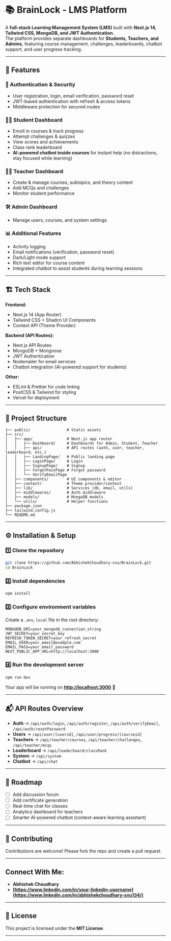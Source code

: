 # 📚 BrainLock - LMS Platform

A **full-stack Learning Management System (LMS)** built with **Next.js 14, Tailwind CSS, MongoDB, and JWT Authentication**.  
The platform provides separate dashboards for **Students, Teachers, and Admins**, featuring course management, challenges, leaderboards, chatbot support, and user progress tracking.

---

## 🚀 Features

### 🔑 Authentication & Security
* User registration, login, email verification, password reset  
* JWT-based authentication with refresh & access tokens  
* Middleware protection for secured routes  

### 👨‍🎓 Student Dashboard
* Enroll in courses & track progress  
* Attempt challenges & quizzes  
* View scores and achievements  
* Class rank leaderboard  
* **AI-powered chatbot inside courses** for instant help (no distractions, stay focused while learning)  

### 👩‍🏫 Teacher Dashboard
* Create & manage courses, subtopics, and theory content  
* Add MCQs and challenges  
* Monitor student performance  

### 🛠️ Admin Dashboard
* Manage users, courses, and system settings  

### 📊 Additional Features
* Activity logging  
* Email notifications (verification, password reset)  
* Dark/Light mode support  
* Rich text editor for course content  
* Integrated chatbot to assist students during learning sessions  

---

## 🏗️ Tech Stack

**Frontend:**
* Next.js 14 (App Router)  
* Tailwind CSS + Shadcn UI Components  
* Context API (Theme Provider)  

**Backend (API Routes):**
* Next.js API Routes  
* MongoDB + Mongoose  
* JWT Authentication  
* Nodemailer for email services  
* Chatbot integration (AI-powered support for students)  

**Other:**
* ESLint & Prettier for code linting  
* PostCSS & Tailwind for styling  
* Vercel for deployment  

---

## 📂 Project Structure

```
├── public/                # Static assets
├── src/
│   ├── app/               # Next.js app router
│   │   ├── Dashboard/     # Dashboards for Admin, Student, Teacher
│   │   ├── api/           # API routes (auth, user, teacher, leaderboard, etc.)
│   │   ├── LandingPage/   # Public landing page
│   │   ├── LoginPage/     # Login
│   │   ├── SignupPage/    # Signup
│   │   ├── ForgetPassPage # Forgot password
│   │   └── VerifyEmailPage
│   ├── components/        # UI components & editor
│   ├── context/           # Theme provider/context
│   ├── lib/               # Services (db, email, utils)
│   ├── middlewares/       # Auth middleware
│   ├── models/            # MongoDB models
│   └── utils/             # Helper functions
├── package.json
├── tailwind.config.js
└── README.md
```

---

## ⚙️ Installation & Setup

### 1️⃣ Clone the repository

```bash
git clone https://github.com/AbhishekChoudhary-svu/BrainLock.git
cd BrainLock
```

### 2️⃣ Install dependencies

```bash
npm install
```

### 3️⃣ Configure environment variables

Create a `.env.local` file in the root directory:

```env
MONGODB_URI=your_mongodb_connection_string
JWT_SECRET=your_secret_key
REFRESH_TOKEN_SECRET=your_refresh_secret
EMAIL_USER=your_email@example.com
EMAIL_PASS=your_email_password
NEXT_PUBLIC_APP_URL=http://localhost:3000
```

### 4️⃣ Run the development server

```bash
npm run dev
```

Your app will be running on **[http://localhost:3000](http://localhost:3000)** 🚀

---

## 📬 API Routes Overview

* **Auth** → `/api/auth/login`, `/api/auth/register`, `/api/auth/verifyEmail`, `/api/auth/resetPassword`
* **Users** → `/api/user/[userid]`, `/api/user/progress/[courseid]`
* **Teachers** → `/api/teacher/courses`, `/api/teacher/challenges`, `/api/teacher/mcqs`
* **Leaderboard** → `/api/leaderboard/classRank`
* **System** → `/api/system`
* **Chatbot** → `/api/chat`

---

## 📌 Roadmap

* [ ] Add discussion forum
* [ ] Add certificate generation
* [ ] Real-time chat for classes
* [ ] Analytics dashboard for teachers
* [ ] Smarter AI-powered chatbot (context-aware learning assistant)

---

## 🤝 Contributing

Contributions are welcome! Please fork the repo and create a pull request.

---

## Connect With Me:  
- **Abhishek Choudhary**  
- **[https://www.linkedin.com/in/your-linkedin-username](https://www.linkedin.com/in/abhishekchoudhary-svu134/)**

---

## 📄 License

This project is licensed under the **MIT License**.

---

